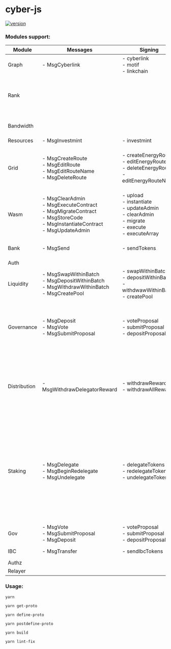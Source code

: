 # cyber-js

[![version](https://img.shields.io/npm/v/@cybercongress/cyber-js)](https://www.npmjs.com/package/@cybercongress/cyber-js)

### Modules support:

| Module       	| Messages                                                                                                                          	| Signing                                                                                                	| Queries                                                                                                                                                                                                                                                                                                                    	|
|--------------	|-----------------------------------------------------------------------------------------------------------------------------------	|--------------------------------------------------------------------------------------------------------	|----------------------------------------------------------------------------------------------------------------------------------------------------------------------------------------------------------------------------------------------------------------------------------------------------------------------------	|
| Graph        	| - MsgCyberlink                                                                                                                    	| - cyberlink<br>- motif<br>- linkchain                                                                  	| - graphStats                                                                                                                                                                                                                                                                                                               	|
| Rank         	|                                                                                                                                   	|                                                                                                        	| - search<br>- backlinks<br>- rank<br>- karma<br>- isLinkExist<br>- isAnyLinkExist                                                                                                                                                                                                                                          	|
| Bandwidth    	|                                                                                                                                   	|                                                                                                        	| - load<br>- price<br>- accountBandwidth                                                                                                                                                                                                                                                                                    	|
| Resources    	| - MsgInvestmint                                                                                                                   	| - investmint                                                                                           	| - resourcesParams                                                                                                                                                                                                                                                                                                          	|
| Grid         	| - MsgCreateRoute<br>- MsgEditRoute<br>- MsgEditRouteName<br>- MsgDeleteRoute                                                      	| - createEnergyRoute<br>- editEnergyRoute<br>- deleteEnergyRoute<br>- editEnergyRouteName               	| - energyParams<br>- sourceRoutes<br>- destinationRoutes<br>- destinationRoutedEnergy<br>- sourceRoutedEnergy<br>- route<br>- routes                                                                                                                                                                                        	|
| Wasm         	| - MsgClearAdmin<br>- MsgExecuteContract<br>- MsgMigrateContract<br>- MsgStoreCode<br>- MsgInstantiateContract<br>- MsgUpdateAdmin 	| - upload<br>- instantiate<br>- updateAdmin<br>- clearAdmin<br>- migrate<br>- execute<br>- executeArray 	| - getCodes<br>- getCodeDetails<br>- getContracts<br>- getContract<br>- getContractCodeHistory<br>- queryContractRaw<br>- queryContractSmart                                                                                                                                                                                	|
| Bank         	| - MsgSend                                                                                                                         	| - sendTokens                                                                                           	| - getBalance<br>- getAllBalances<br>- totalSupply                                                                                                                                                                                                                                                                          	|
| Auth         	|                                                                                                                                   	|                                                                                                        	| - getAccount                                                                                                                                                                                                                                                                                                               	|
| Liquidity    	| - MsgSwapWithinBatch<br>- MsgDepositWithinBatch<br>- MsgWithdrawWithinBatch<br>- MsgCreatePool                                    	| - swapWithinBatch<br>- depositWithinBatch<br>- withdwawWithinBatch<br>- createPool                     	| - liquidityParams<br>- pool<br>- pools                                                                                                                                                                                                                                                                                     	|
| Governance   	| - MsgDeposit<br>- MsgVote<br>- MsgSubmitProposal                                                                                  	| - voteProposal<br>- submitProposal<br>- depositProposal                                                	| - govParams<br>- proposals<br>- proposal<br>- deposits<br>- deposit<br>- tally<br>- votes<br>- vote                                                                                                                                                                                                                        	|
| Distribution 	| - MsgWithdrawDelegatorReward                                                                                                      	| - withdrawRewards<br>- withdrawAllRewards                                                              	| - distributionParams<br>- communityPool<br>- delegationRewards<br>- delegationTotalRewards<br>- delegatorValidatorsDistribution<br>- delegatorWithdrawAddress<br>- validatorCommission<br>- validatorOutstandingRewards<br>- validatorSlashes                                                                              	|
| Staking      	| - MsgDelegate<br>- MsgBeginRedelegate<br>- MsgUndelegate                                                                          	| - delegateTokens<br>- redelegateTokens<br>- undelegateTokens                                           	| - stakingParams<br>- delegation<br>- delegatorDelegations<br>- delegatorUnbondingDelegations<br>- delegatorValidator<br>- delegatorValidators<br>- historicalInfo<br>- stakingPool<br>- redelegations<br>- unbondingDelegation<br>- validator<br>- validatorDelegations<br>- validators<br>- validatorUnbondingDelegations 	|
| Gov          	| - MsgVote<br>- MsgSubmitProposal<br>- MsgDeposit                                                                                  	| - voteProposal<br>- submitProposal<br>- depositProposal                                                	|                                                                                                                                                                                                                                                                                                                            	|
| IBC          	| - MsgTransfer                                                                                                                     	| - sendIbcTokens                                                                                        	| - allDenomTraces<br>- denomTrace                                                                                                                                                                                                                                                                                                                            	|
| Authz        	|                                                                                                                                   	|                                                                                                        	|                                                                                                                                                                                                                                                                                                                            	|
| Relayer      	|                                                                                                                                   	|                                                                                                        	|                                                                                                                                                                                                                                                                                                                            	|


### Usage:
```
yarn

yarn get-proto

yarn define-proto

yarn postdefine-proto

yarn build

yarn lint-fix
```
